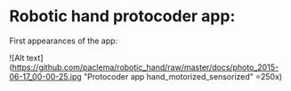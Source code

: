 Robotic hand protocoder app:
============================

First appearances of the app:

![Alt text](https://github.com/paclema/robotic_hand/raw/master/docs/photo_2015-06-17_00-00-25.jpg "Protocoder app hand_motorized_sensorized" =250x)
